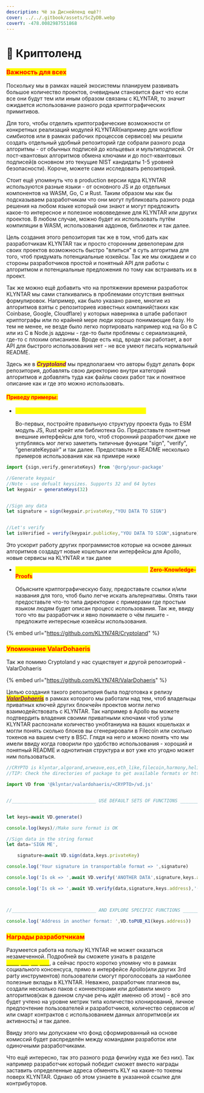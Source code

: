 ```yaml
---
description: Чё за Диснейленд ещё?!
cover: ../../.gitbook/assets/ScZyDB.webp
coverY: -478.0082987551868
---
```


# 🎢 Криптоленд

### <mark style="color:red;">Важность для всех</mark>

Поскольку мы в рамках нашей экосистемы планируем развивать большое количество проектов, очевидным становится факт что если все они будут тем или иным образом связаны с KLYNTAR, то значит ожидается использование разного рода криптографических примитивов.

Для того, чтобы отделить криптографические возможности от конкретных реализаций модулей KLYNTAR(например для workflow симбиотов или в рамках рабочих процессов сервисов) мы решили создать отдельный удобный репозиторий где собрали разного рода алгоритмы - от обычных подписей до кольцевых и мультиподписей. От пост-квантовых алгоритмов обмена ключами и до пост-квантовых подписей(в основном это текущие NIST кандидаты 1-5 уровней безопасности). Короче, можете сами исследовать репозиторий.

Стоит ещё упомянуть что в production версии ядра KLYNTAR используются разные языки - от основного JS и до отдельных компонентов на WASM, Go, C и Rust. Таким образом мы как бы подсказываем разработчикам что они могут публиковать разного рода решения на любом языке который они знают и могут предложить какое-то интересное и полезное нововведение для KLYNTAR или других проектов. В любом случае, можно будет их использовать путём компиляции в WASM, использования аддонов, библиотек и так далее.

Цель создания этого репозитория так же в том, чтоб дать как разработчикам KLYNTAR так и просто сторонним девелоперам для своих проектов возможность быстро "влиться" в суть алгоритма для того, чтоб придумать потенциальные юзкейсы. Так же мы ожидаем и со стороны разработчиков простой и понятный API для работы с алгоритмом и потенциальные предложения по тому как встраивать их в проект.

Так же можно ещё добавить что на протяжении времени разработок KLYNTAR мы сами сталкивались в проблемами отсутствия внятных формулировок. Например, как было указано ранее, многие из алгоритмов взяты с репозиториев известных компаний(таких как Coinbase, Google, Cloudflare) у которых наверняка в штабе работают криптографы или по крайней мере люди хорошо понимающие базу. Но тем не менее, не везде было легко портировать например код на Go в C или из C в Node.js аддоны - где-то были проблемы с сериализацией, где-то с плохим описанием. Вроде есть код, вроде как работает, а вот API для быстрого использования нет - не все умеют писать нормальный README.

Здесь же в _<mark style="color:purple;">**Cryptoland**</mark>_ мы предполагаем что авторы будут делать форк репозитория, добавлять свою директорию внутри категорий алгоритмов и добавлять туда как файлы своих работ так и понятное описание как и где это можно использовать.

#### <mark style="color:red;">Приведу примеры:</mark>

* <mark style="color:yellow;">Вы добавляете какой-то новый алгоритм подписи</mark>\
  \
  Во-первых, постройте правильную структуру проекта будь то ESM модуль JS, Rust крейт или библиотека Go. Предоставьте понятные внешние интерфейсы для того, чтоб сторонний разработчик даже не углубляясь мог легко заметить типичные функции "sign", "verify", "generateKeypair" и так далее. Предоставьте в README несколько примеров использования как на примере ниже

```javascript
import {sign,verify,generateKeys} from '@org/your-package'

//Generate keypair
//Note - use defualt keysizes. Supports 32 and 64 bytes
let keypair = generateKeys(32)


//Sign any data
let signature = sign(keypair.privateKey,"YOU DATA TO SIGN")


//Let's verify
let isVerified = verify(keypair.publicKey,"YOU DATA TO SIGN",signature)
```

Это ускорит работу других программистов которые на основе данных алгоритмов создадут новые кошельки или интерфейсы для Apollo, новые сервисы на KLYNTAR и так далее

* <mark style="color:yellow;">Вы добавляете какой-то новый алгоритм из сферы</mark> <mark style="color:red;">**Zero-Knowledge-Proofs**</mark>\
  \
  Объясните криптографическую базу, предоставьте ссылки и/или названия для того, чтоб было легче искать альтернативы. Опять таки предоставьте что-то типа директории с примерами где простым языком людям будет описан процесс использования. Так же, ввиду того что вы разработчик и явно понимаете о чём пишите - предложите интересные юзкейсы использования.

{% embed url="https://github.com/KLYN74R/Cryptoland" %}

### <mark style="color:red;">Упоминание ValarDohaeris</mark>

Так же помимо  Cryptoland у нас существует и другой репозиторий - ValarDohaeris

{% embed url="https://github.com/KLYN74R/ValarDohaeris" %}

Целью создания такого репозитория была подготовка к релизу [_<mark style="color:purple;">**ValarDohaeris**</mark>_](../relizy/valardohaeris.md) <mark style="color:red;"></mark> в рамках которого мы работали над тем, чтоб владельцы приватных ключей других блокчейн проектов могли легко взаимодействовать с KLYNTAR. Так например в Apollo вы можете подтвердить владения своими приватными ключами чтоб узлы KLYNTAR распознали количество унобтаниума на ваших кошельках и могли понять сколько блоков вы сгенерировали в Filecoin или сколько токенов на вашем счету в BSC. Глядя на него и можно понять что мы имели ввиду когда говорили про удобство использования - хороший и понятный README и однотипная структура и вот уже кто угодно может ним пользоваться.

```javascript
//CRYPTO is klyntar,algorand,arweave,eos,eth_like,filecoin,harmony,helium,mina,polkadot,ripple,solana,stellar,zilliqa(unimplemented)
//TIP: Check the directories of package to get available formats or https://github.com/KLYN74R/ValarDohaeris

import VD from '@klyntar/valardohaeris/<CRYPTO>/vd.js'


//_______________________________ USE DEFAULT SETS OF FUNCTIONS _______________________________


let keys=await VD.generate()

console.log(keys)//Make sure format is OK

//Sign data in the string format
let data='SIGN ME',

    signature=await VD.sign(data,keys.privateKey)

console.log('Your signature in transportable format => ',signature)

console.log('Is ok => ',await VD.verify('ANOTHER DATA',signature,keys.address),` (should be ❌)`)

console.log('Is ok => ',await VD.verify(data,signature,keys.address),'(should be ✔️)')



//_______________________________ AND EXPLORE SPECIFIC FUNCTIONS _______________________________

console.log('Address in another format: ',VD.toPUB_K1(keys.address))
```

### <mark style="color:red;">Награды разработчикам</mark>

Разумеется работа на пользу KLYNTAR не может оказаться незамеченной. Подробней вы сможете узнать в разделе [_<mark style="color:yellow;">**Контрибуторам**</mark>_](../kontributoram.md), а сейчас просто коротко упомяну что в рамках социального консенсуса, прямо в интерфейсе Apollo(или других 3rd party инструментов) пользователи смогут проголосовать за наиболее полезные вклады в KLYNTAR. Неважно, разработчик плагинов вы, создали несколько паков с коннекторами или добавили много алгоритмов(как в данном случае речь идёт именно об этом) - всё это будет учтено на уровне метрик типа количество клонирований, личное предпочтение пользователей и разработчиков, количество сервисов и/или смарт контрактов с использованием данных алгоритмов(и их активность) и так далее.

Ввиду этого мы допускаем что фонд сформированный на основе комиссий будет распределён между командами разработок или одиночными разработчиками.

Что ещё интересно, так это разного рода фичи(ну куда же без них). Так например разработчик который победит сможет вместо награды заставить определенные адреса обменять KLY на какие-то токены поверх KLYNTAR. Однако об этом узнаете в указанной ссылке для контрибуторов.

